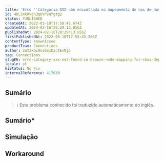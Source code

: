 ```yaml
---
title: 'Erro ''Categoria XXX não encontrada no mapeamento de nós de navegação para a especificação do departamento da SKU, escolha uma categoria global mais específica'' persistente'
id: 4DCJmkRvgh3qUYP9HYgtg2
status: PUBLISHED
createdAt: 2022-03-10T17:58:42.674Z
updatedAt: 2024-02-16T20:29:13.856Z
publishedAt: 2024-02-16T20:29:13.856Z
firstPublishedAt: 2022-03-10T17:58:43.266Z
contentType: knownIssue
productTeam: Connections
author: 2mXZkbi0oi061KicTExNjo
tag: Connections
slugEN: erro-category-xxx-not-found-in-browse-node-mapping-for-skus-department-specification-choose-a-more-specific-global-category-persistente
locale: pt
kiStatus: No Fix
internalReference: 417639
---
```


## Sumário

>ℹ️ Este problema conhecido foi traduzido automaticamente do inglês.

## **Sumário***

## Simulação



## Workaround



